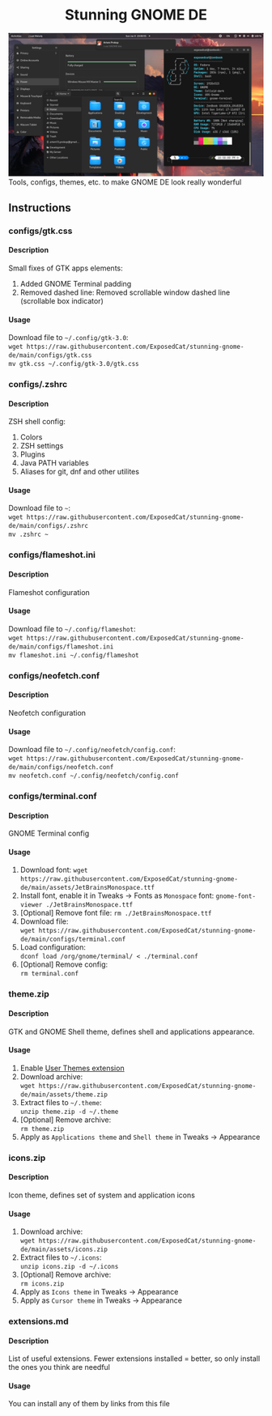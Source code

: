 <h1 align="center">Stunning GNOME DE</h1>

![Result preview](assets/preview.png)
Tools, configs, themes, etc. to make GNOME DE look really wonderful 

## Instructions

### configs/gtk.css
#### Description
Small fixes of GTK apps elements:
1. Added GNOME Terminal padding
3. Removed dashed line: Removed scrollable window dashed line (scrollable box indicator)
#### Usage
Download file to `~/.config/gtk-3.0`:  
`wget https://raw.githubusercontent.com/ExposedCat/stunning-gnome-de/main/configs/gtk.css`  
`mv gtk.css ~/.config/gtk-3.0/gtk.css`

### configs/.zshrc
#### Description
ZSH shell config:
1. Colors
2. ZSH settings
3. Plugins
4. Java PATH variables
5. Aliases for git, dnf and other utilites
#### Usage
Download file to `~`:  
`wget https://raw.githubusercontent.com/ExposedCat/stunning-gnome-de/main/configs/.zshrc`  
`mv .zshrc ~`

### configs/flameshot.ini
#### Description
Flameshot configuration
#### Usage
Download file to `~/.config/flameshot`:  
`wget https://raw.githubusercontent.com/ExposedCat/stunning-gnome-de/main/configs/flameshot.ini`  
`mv flameshot.ini ~/.config/flameshot`

### configs/neofetch.conf
#### Description
Neofetch configuration
#### Usage
Download file to `~/.config/neofetch/config.conf`:  
`wget https://raw.githubusercontent.com/ExposedCat/stunning-gnome-de/main/configs/neofetch.conf`  
`mv neofetch.conf ~/.config/neofetch/config.conf`

### configs/terminal.conf
#### Description
GNOME Terminal config
#### Usage
1. Download font:
`wget https://raw.githubusercontent.com/ExposedCat/stunning-gnome-de/main/assets/JetBrainsMonospace.ttf`  
2. Install font, enable it in Tweaks → Fonts as `Monospace` font:
`gnome-font-viewer ./JetBrainsMonospace.ttf`  
3. \[Optional] Remove font file:
`rm ./JetBrainsMonospace.ttf`
4. Download file:  
`wget https://raw.githubusercontent.com/ExposedCat/stunning-gnome-de/main/configs/terminal.conf`
5. Load configuration:  
`dconf load /org/gnome/terminal/ < ./terminal.conf`
6. \[Optional] Remove config:  
`rm terminal.conf`

### theme.zip
#### Description
GTK and GNOME Shell theme, defines shell and applications appearance.
#### Usage
1. Enable [User Themes extension](https://extensions.gnome.org/extension/19/user-themes/)
2. Download archive:  
`wget https://raw.githubusercontent.com/ExposedCat/stunning-gnome-de/main/assets/theme.zip`
3. Extract files to `~/.theme`:  
`unzip theme.zip -d ~/.theme`
4. \[Optional] Remove archive:  
`rm theme.zip`
5. Apply as `Applications theme` and `Shell theme` in Tweaks → Appearance

### icons.zip
#### Description
Icon theme, defines set of system and application icons
#### Usage
1. Download archive:  
`wget https://raw.githubusercontent.com/ExposedCat/stunning-gnome-de/main/assets/icons.zip`
2. Extract files to `~/.icons`:  
`unzip icons.zip -d ~/.icons`
3. \[Optional] Remove archive:  
`rm icons.zip`
4. Apply as `Icons theme` in Tweaks → Appearance
4. Apply as `Cursor theme` in Tweaks → Appearance

### extensions.md
#### Description
List of useful extensions. Fewer extensions installed = better, so only install the ones you think are needful
#### Usage
You can install any of them by links from this file